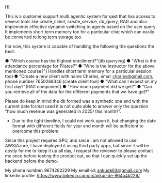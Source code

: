 Hi!

This is a customer support multi agentic system for qest that has access to several tools like create_client, create_service, db_query, RAG and also implements effective dynamic switching to agents based on the user query. 
It implements short term memory too for a particular chat which can easily be converted to long term storage too.

For now, this system is capable of handling the following the questions the best:

● "Which course has the highest enrollment?"(db querying)
● "What is the attendance percentage for Pilates?"
● "Who is the instructor for the above mentioned course?"( Handles short term memory for a particular session too)
● "Create a new client with name Charles, email charles@gmail.com, phone number 7650289346.(create client tool)
● "What can I expect on my first day?"(RAG component)
● "How much payment did we get?"
● "Can you retrieve all of the data for the different payments that we have got?"


Please do keep in mind the db formed was a synthetic one and with the current date format used it is not quite able to answer only the question "how much revenue was generated in 2025/ this month?".
- Due to the tight timeline, I could not work upon it, but changing the date format with different fields for year and month will be sufficient to overcome this problem.

Since this project requires GPU, and since I am not allowed to use AWS/Azure, I have deployed it using third party apps, but since it will be costly for me to keep it up all day, I request the reviewer to please contact me once before
testing the product out, so that I can quickly set up the backend before the demo.

My phone number: 9674282229
My email-id: ankude60@gmail.com
My linkedin profile: https://www.linkedin.com/in/ankur-de-964a4b226/
